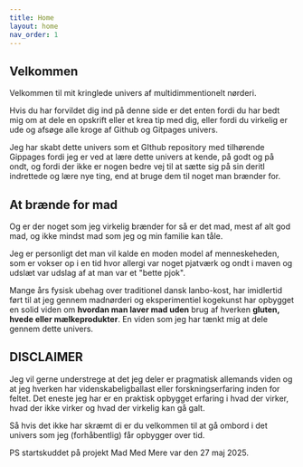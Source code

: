 ```yaml
---
title: Home
layout: home
nav_order: 1
---
```

Velkommen 
-
Velkommen til mit kringlede univers af multidimmentionelt nørderi.

Hvis du har forvildet dig ind på denne side er det enten fordi du har bedt mig om at dele en opskrift eller et krea tip med dig, eller fordi du virkelig er ude og afsøge alle kroge af Github og Gitpages univers.

Jeg har skabt dette univers som et GIthub repository med tilhørende Gippages fordi jeg er ved at lære dette univers at kende, på godt og på ondt, og fordi der ikke er nogen bedre vej til at sætte sig på sin deritl indrettede og lære nye ting, end at bruge dem til noget man brænder for.


At brænde for mad
-
Og er der noget som jeg virkelig brænder for så er det mad, mest af alt god mad, og ikke mindst mad som jeg og min familie kan tåle. 

Jeg er personligt det man vil kalde en moden model af menneskeheden, som er vokser op i en tid hvor allergi var noget pjatværk og ondt i maven og udslæt var udslag af at man var et "bette pjok". 

Mange års fysisk ubehag over traditionel dansk lanbo-kost, har imidlertid ført til at jeg gennem madnørderi og eksperimentiel kogekunst har opbygget en solid viden om **hvordan man laver mad uden** brug af hverken **gluten, hvede eller mælkeprodukter**. En viden som jeg har tænkt mig at dele gennem dette univers.

DISCLAIMER
-
Jeg vil gerne understrege at det jeg deler er pragmatisk allemands viden og at jeg hverken har videnskabeligballast eller forskningserfaring inden for feltet. Det eneste jeg har er en praktisk opbygget erfaring i hvad der virker, hvad der ikke virker og hvad der virkelig kan gå galt. 

Så hvis det ikke har skræmt di er du velkommen til at gå ombord i det univers som jeg (forhåbentlig) får opbygger over tid. 

PS startskuddet på projekt Mad Med Mere var den 27 maj 2025.
